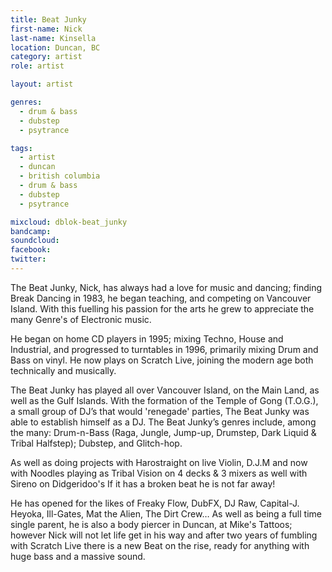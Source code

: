 ```yaml
---
title: Beat Junky
first-name: Nick
last-name: Kinsella
location: Duncan, BC
category: artist
role: artist

layout: artist

genres:
  - drum & bass
  - dubstep
  - psytrance

tags:
  - artist
  - duncan
  - british columbia
  - drum & bass
  - dubstep
  - psytrance

mixcloud: dblok-beat_junky
bandcamp:
soundcloud:
facebook:
twitter:
---
```

The Beat Junky, Nick, has always had a love for music and dancing; finding Break Dancing in 1983, he began teaching, and competing on Vancouver Island. With this fuelling his passion for the arts he grew to appreciate the many Genre's of Electronic music.

He began on home CD players in 1995; mixing Techno, House and Industrial, and progressed to turntables in 1996, primarily mixing Drum and Bass on vinyl. He now plays on Scratch Live, joining the modern age both technically and musically.

The Beat Junky has played all over Vancouver Island, on the Main Land, as well as the Gulf Islands. With the formation of the Temple of Gong (T.O.G.), a small group of DJ’s that would 'renegade' parties, The Beat Junky was able to establish himself as a DJ. The Beat Junky’s genres include, among the many: Drum-n-Bass (Raga, Jungle, Jump-up, Drumstep, Dark Liquid & Tribal Halfstep); Dubstep, and Glitch-hop.

As well as doing projects with Harostraight on live Violin, D.J.M and now with Noodles playing as Tribal Vision on 4 decks & 3 mixers as well with Sireno on Didgeridoo's If it has a broken beat he is not far away!

He has opened for the likes of Freaky Flow, DubFX, DJ Raw, Capital-J. Heyoka, Ill-Gates, Mat the Alien, The Dirt Crew… As well as being a full time single parent, he is also a body piercer in Duncan, at Mike's Tattoos; however Nick will not let life get in his way and after two years of fumbling with Scratch Live there is a new Beat on the rise, ready for anything with huge bass and a massive sound.